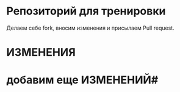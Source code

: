 # Репозиторий для тренировки

Делаем себе fork, вносим изменения и присылаем Pull request.

# ИЗМЕНЕНИЯ #


# добавим еще ИЗМЕНЕНИЙ#


